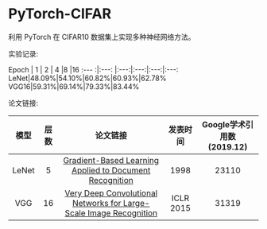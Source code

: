 # PyTorch-CIFAR

利用 PyTorch 在 CIFAR10 数据集上实现多种神经网络方法。

实验记录:

 Epoch | 1 | 2 | 4 |8 |16
 :--- :|:---: |:---:|:---:|:---:|:---:
 LeNet|48.09%|54.10%|60.82%|60.93%|62.78%
 VGG16|59.31%|69.14%|79.33%|83.44%
 
 
 论文链接:
 
 模型|层数 | 论文链接 |发表时间|Google学术引用数(2019.12)
 :---:|:---:| :---:|:---:|:---:
 LeNet|5|[Gradient-Based Learning Applied to Document Recognition](http://yann.lecun.com/exdb/publis/pdf/lecun-01a.pdf)|1998|23110
VGG|16|[Very Deep Convolutional Networks for Large-Scale Image Recognition](https://arxiv.org/pdf/1409.1556.pdf%20http://arxiv.org/abs/1409.1556.pdf) |ICLR 2015|31319
